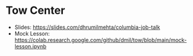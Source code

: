 # Tow Center

- Slides: https://slides.com/dhrumilmehta/columbia-job-talk
- Mock Lesson: https://colab.research.google.com/github/dmil/tow/blob/main/mock-lesson.ipynb

